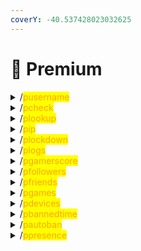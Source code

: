 ```yaml
---
coverY: -40.537428023032625
---
```


# 👑 Premium


<details>

<summary>/<mark style="color:orange;">pusername</mark></summary>

Change the bots username inside the game.

`/pusername <username>`

ID# 1040484200706478200

</details>


<details>

<summary>/<mark style="color:orange;">pcheck</mark></summary>

Check how many premuim credits you have remaining.

`/pcheck`

ID# 1041090429594112100

</details>


<details>

<summary>/<mark style="color:orange;">plookup</mark></summary>

Lookup a realm, and gather basic info from it.

`/plookup <realmcode>`

ID# 1041509303590326400

</details>


<details>

<summary>/<mark style="color:orange;">pip</mark></summary>

Get the ip address from a realm code.

`/pip <realmcode>`

ID# 1041522365953212400

</details>


<details>

<summary>/<mark style="color:orange;">plockdown</mark></summary>

Enable if you would like to require users to link their microsoft account to join your realm, run this command inside of your guild!

`/plockdown`

ID# 1043787259922616300

</details>


<details>

<summary>/<mark style="color:orange;">plogs</mark></summary>

Point to a channel to recieve verification logs

`/plogs <channel>`

ID# 1043787259922616300

</details>


<details>

<summary>/<mark style="color:orange;">pgamerscore</mark></summary>

Toggle the minimum amount of gamerscore to verify their account.

`/pgamerscore <amount>`

ID# 1043787259922616300

</details>


<details>

<summary>/<mark style="color:orange;">pfollowers</mark></summary>

Toggle the minimum amount of Followers to verify their account.

`/pfollowers <amount>`

ID# 1043787259922616300

</details>


<details>

<summary>/<mark style="color:orange;">pfriends</mark></summary>

Toggle the minimum amount of Friends to verify their account.

`/pfriends <amount>`

ID# 1043787259922616300

</details>


<details>

<summary>/<mark style="color:orange;">pgames</mark></summary>

Toggle the minimum amount of games played to verify their account.

`/pgames <amount>`

ID# 1043787259922616300

</details>


<details>

<summary>/<mark style="color:orange;">pdevices</mark></summary>

Toggle which games block a user from verifying their account.

`/pdevices`

ID# 1043787259922616300

</details>


<details>

<summary>/<mark style="color:orange;">pbannedtime</mark></summary>

Hours since a user can play a banned device.

`/pbannedtime <hours>`

ID# 1043787259922616300

</details>


<details>

<summary>/<mark style="color:orange;">pautoban</mark></summary>

Autoban anybody who was flagged by fairplay.

`/pautoban`

ID# 1043375448924627100

</details>


<details>

<summary>/<mark style="color:orange;">ppresence</mark></summary>

Detect which devices a user is currently logged into.

`/ppresence`

ID# 1046087562965553200

</details>
